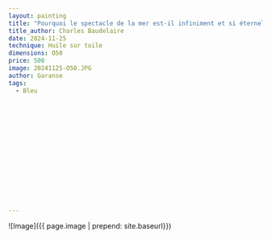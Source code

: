 ```yaml
---
layout: painting
title: "Pourquoi le spectacle de la mer est-il infiniment et si éternellement agréable ? Parce que la mer offre à la fois l'idée d'immensité et du mouvement." 
title_author: Charles Baudelaire 			                                                  
date: 2024-11-25
technique: Huile sur toile 
dimensions: O50
price: 500
image: 20241125-O50.JPG 
author: Garanse
tags:
  - Bleu
  
  
  
  
  
  
  
  
  
  
  
  
  
  
  
---
```

![Image]({{ page.image | prepend: site.baseurl}})

